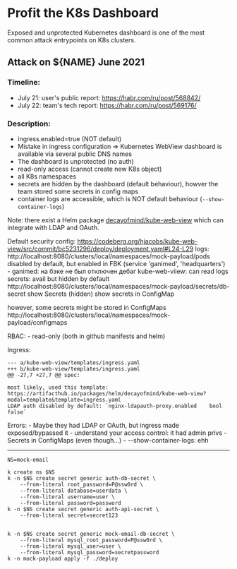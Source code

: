 # Profit the K8s Dashboard

Exposed and unprotected Kubernetes dashboard is one of the most common attack entrypoints on K8s clusters.


## Attack on ${NAME} June 2021

### Timeline:
- July 21: user's public report: https://habr.com/ru/post/568842/
- July 22: team's tech report: https://habr.com/ru/post/569176/

### Description:
- ingress.enabled=true (NOT default)
- Mistake in ingress configuration => Kubernetes WebView dashboard is available via several public DNS names
- The dashboard is unprotected (no auth)
- read-only access (cannot create new K8s object)
- all K8s namespaces
- secrets are hidden by the dashboard (default behaviour), howver the team stored some secrets in config maps
- container logs are accessible, which is NOT default behaviour (`--show-container-logs`)


Note: there exist a Helm package [decayofmind/kube-web-view](https://artifacthub.io/packages/helm/decayofmind/kube-web-view?modal=install) which can integrate with LDAP and OAuth.




Default security config:
    https://codeberg.org/hjacobs/kube-web-view/src/commit/bc5231296/deploy/deployment.yaml#L24-L29
    logs:
        http://localhost:8080/clusters/local/namespaces/mock-payload/pods
        disabled by default, but enabled in FBK (service 'ganimed', 'headquarters')
        - ganimed:
            на бэке не был отключен дебаг
            kube-web-viiew: can read logs
    secrets:
        avail but hidden by default
        http://localhost:8080/clusters/local/namespaces/mock-payload/secrets/db-secret
        show Secrets (hidden)
        show secrets in ConfigMap

however, some secrets might be stored in ConfigMaps
    http://localhost:8080/clusters/local/namespaces/mock-payload/configmaps

RBAC:
    - read-only (both in github manifests and helm)


Ingress:
```
--- a/kube-web-view/templates/ingress.yaml
+++ b/kube-web-view/templates/ingress.yaml
@@ -27,7 +27,7 @@ spec:
```
    most likely, used this template: https://artifacthub.io/packages/helm/decayofmind/kube-web-view?modal=template&template=ingress.yaml
    LDAP auth disabled by default: `nginx-ldapauth-proxy.enabled	bool	false`

Errors:
    - Maybe they had LDAP or OAuth, but ingress made exposed/bypassed it
    - understand your access control: it had admin privs
    - Secrets in ConfigMaps (even though...)
    - --show-container-logs: ehh




----

```
NS=mock-email

k create ns $NS
k -n $NS create secret generic auth-db-secret \
    --from-literal root_password=P@ssw0rd \
    --from-literal database=userdata \
    --from-literal username=user \
    --from-literal password=password
k -n $NS create secret generic auth-api-secret \
    --from-literal secret=secret123


k -n $NS create secret generic mock-email-db-secret \
    --from-literal mysql_root_password=P@ssw0rd \
    --from-literal mysql_user=user \
    --from-literal mysql_password=secretpassword
k -n mock-payload apply -f ./deploy
```